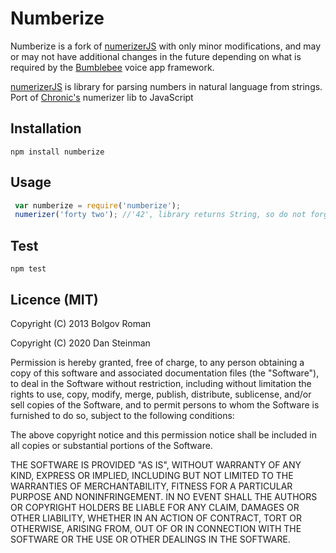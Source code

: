 Numberize
==========

Numberize is a fork of [numerizerJS](https://github.com/bolgovr/numerizerJS) with only minor
modifications, and may or may not have additional changes in the future depending on what is required
by the [Bumblebee](https://github.com/jaxcore/bumblebee) voice app framework.

[numerizerJS](https://github.com/bolgovr/numerizerJS) is library for parsing numbers in natural language from strings.
Port of [Chronic's](https://github.com/mojombo/chronic) numerizer lib to JavaScript

## Installation

```
npm install numberize
```

## Usage

```javascript
 var numberize = require('numberize');
 numerizer('forty two'); //'42', library returns String, so do not forget to parseInt or parseFloat it
```

## Test

```
npm test
```

## Licence (MIT)

Copyright (C) 2013 Bolgov Roman

Copyright (C) 2020 Dan Steinman

Permission is hereby granted, free of charge, to any person obtaining a copy of this software and associated documentation files (the "Software"), to deal in the Software without restriction, including without limitation the rights to use, copy, modify, merge, publish, distribute, sublicense, and/or sell copies of the Software, and to permit persons to whom the Software is furnished to do so, subject to the following conditions:

The above copyright notice and this permission notice shall be included in all copies or substantial portions of the Software.

THE SOFTWARE IS PROVIDED "AS IS", WITHOUT WARRANTY OF ANY KIND, EXPRESS OR IMPLIED, INCLUDING BUT NOT LIMITED TO THE WARRANTIES OF MERCHANTABILITY, FITNESS FOR A PARTICULAR PURPOSE AND NONINFRINGEMENT. IN NO EVENT SHALL THE AUTHORS OR COPYRIGHT HOLDERS BE LIABLE FOR ANY CLAIM, DAMAGES OR OTHER LIABILITY, WHETHER IN AN ACTION OF CONTRACT, TORT OR OTHERWISE, ARISING FROM, OUT OF OR IN CONNECTION WITH THE SOFTWARE OR THE USE OR OTHER DEALINGS IN THE SOFTWARE.
